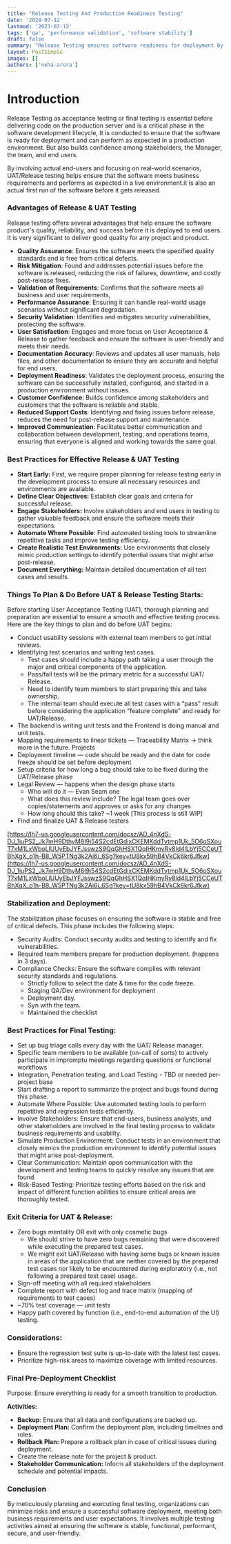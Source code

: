 ```yaml
---
title: "Release Testing And Production Readiness Testing"
date: '2024-07-12'
lastmod: '2023-07-12'
tags: ['qa', 'performance validation', 'software stability']
draft: false
summary: "Release Testing ensures software readiness for deployment by validating performance, quality, and user satisfaction in a production-like environment."
layout: PostSimple
images: []
authors: ['neha-arora']
---
```


# Introduction

Release Testing as acceptance testing or final testing is essential before delivering code on the production server and is a critical phase in the software development lifecycle, It is conducted to ensure that the software is ready for deployment and can perform as expected in a production environment. But also builds confidence among stakeholders, the Manager, the team, and end users.

By involving actual end-users and focusing on real-world scenarios, UAT/Release testing helps ensure that the software meets business requirements and performs as expected in a live environment.it is also an actual first run of the software before it gets released.

### **Advantages of Release & UAT Testing**

Release testing offers several advantages that help ensure the software product's quality, reliability, and success before it is deployed to end users. It is very significant to deliver good quality for any project and product.

- **Quality Assurance**: Ensures the software meets the specified quality standards and is free from critical defects.
- **Risk Mitigation**: Found and addresses potential issues before the software is released, reducing the risk of failures, downtime, and costly post-release fixes.
- **Validation of Requirements**: Confirms that the software meets all business and user requirements,
- **Performance Assurance**: Ensuring it can handle real-world usage scenarios without significant degradation.
- **Security Validation**: Identifies and mitigates security vulnerabilities, protecting the software.
- **User Satisfaction**: Engages and more focus on User Acceptance & Release to gather feedback and ensure the software is user-friendly and meets their needs.
- **Documentation Accuracy**: Reviews and updates all user manuals, help files, and other documentation to ensure they are accurate and helpful for end users.
- **Deployment Readiness**: Validates the deployment process, ensuring the software can be successfully installed, configured, and started in a production environment without issues.
- **Customer Confidence**: Builds confidence among stakeholders and customers that the software is reliable and stable.
- **Reduced Support Costs**: Identifying and fixing issues before release, reduces the need for post-release support and maintenance.
- **Improved Communication**: Facilitates better communication and collaboration between development, testing, and operations teams, ensuring that everyone is aligned and working towards the same goal.

### **Best Practices for Effective Release & UAT Testing**

- **Start Early:** First, we require proper planning for release testing early in the development process to ensure all necessary resources and environments are available.
- **Define Clear Objectives:** Establish clear goals and criteria for successful release.
- **Engage Stakeholders:** Involve stakeholders and end users in testing to gather valuable feedback and ensure the software meets their expectations.
- **Automate Where Possible**: Find automated testing tools to streamline repetitive tasks and improve testing efficiency.
- **Create Realistic Test Environments:** Use environments that closely mimic production settings to identify potential issues that might arise post-release.
- **Document Everything:** Maintain detailed documentation of all test cases and results.

### **Things To Plan & Do Before UAT & Release Testing Starts:**

Before starting User Acceptance Testing (UAT), thorough planning and preparation are essential to ensure a smooth and effective testing process. Here are the key things to plan and do before UAT begins:

- Conduct usability sessions with external team members to get initial reviews.
- Identifying test scenarios and writing test cases.
    - Test cases should include a happy path taking a user through the major and critical components of the application.
    - Pass/fail tests will be the primary metric for a successful UAT/ Release.
    - Need to identify team members to start preparing this and take ownership.
    - The internal team should execute all test cases with a “pass” result before considering the application “feature complete” and ready for UAT/Release.
- The backend is writing unit tests and the Frontend is doing manual and unit tests.
- Mapping requirements to linear tickets — Traceability Matrix → think more in the future. Projects
- Deployment timeline — code should be ready and the date for code freeze should be set before deployment
- Setup criteria for how long a bug should take to be fixed during the UAT/Release phase
- Legal Review — happens when the design phase starts
    - Who will do it — Evan Seam one
    - What does this review include? The legal team goes over copies/statements and approves or asks for any changes
    - How long should this take? ~1 week [This process is still WIP]
- Find and finalize UAT & Release testers

[https://lh7-us.googleusercontent.com/docsz/AD_4nXdS-DJ_1iuPS2_Jk7mH9DthyM8I9i54S2cdEtGdixCKEMKddTvtmp1Uk_5O6oSXouT7xM1LxWboLlUUyEbJYFJsswzS9QqGhHSX1QqIHKmyRv8ld4lLbYj5CCeUTBhXgX_o1h-B8_W5PTNg3k2Ai6i_6Sg?key=tU8kx59hB4VkCk6kr6Jfkw](https://lh7-us.googleusercontent.com/docsz/AD_4nXdS-DJ_1iuPS2_Jk7mH9DthyM8I9i54S2cdEtGdixCKEMKddTvtmp1Uk_5O6oSXouT7xM1LxWboLlUUyEbJYFJsswzS9QqGhHSX1QqIHKmyRv8ld4lLbYj5CCeUTBhXgX_o1h-B8_W5PTNg3k2Ai6i_6Sg?key=tU8kx59hB4VkCk6kr6Jfkw)

### **Stabilization and Deployment:**

The stabilization phase focuses on ensuring the software is stable and free of critical defects. This phase includes the following steps:

- Security Audits: Conduct security audits and testing to identify and fix vulnerabilities.
- Required team members prepare for production deployment. (happens in 3 days).
- Compliance Checks: Ensure the software complies with relevant security standards and regulations.
    - Strictly follow to select the date & time for the code freeze.
    - Staging QA/Dev environment for deployment
    - Deployment day.
    - Syn with the team.
    - Maintained the checklist

### **Best Practices for Final Testing:**

- Set up bug triage calls every day with the UAT/ Release manager.
- Specific team members to be available (on-call of sorts) to actively participate in impromptu meetings regarding questions or functional workflows
- Integration, Penetration testing, and Load Testing - TBD or needed per-project base
- Start drafting a report to summarize the project and bugs found during this phase.
- Automate Where Possible: Use automated testing tools to perform repetitive and regression tests efficiently.
- Involve Stakeholders: Ensure that end-users, business analysts, and other stakeholders are involved in the final testing process to validate business requirements and usability.
- Simulate Production Environment: Conduct tests in an environment that closely mimics the production environment to identify potential issues that might arise post-deployment.
- Clear Communication: Maintain open communication with the development and testing teams to quickly resolve any issues that are found.
- Risk-Based Testing: Prioritize testing efforts based on the risk and impact of different function abilities to ensure critical areas are thoroughly tested.

### **Exit Criteria for UAT & Release:**

- Zero bugs mentality OR exit with only cosmetic bugs
    - We should strive to have zero bugs remaining that were discovered while executing the prepared test cases.
    - We might exit UAT/Release with having some bugs or known issues in areas of the application that are neither covered by the prepared test cases nor likely to be encountered during exploratory (i.e., not following a prepared test case) usage.
- Sign-off meeting with all required stakeholders
- Complete report with defect log and trace matrix (mapping of requirements to test cases)
- ~70% test coverage — unit tests
- Happy path covered by function (i.e., end-to-end automation of the UI) testing.

### **Considerations:**

- Ensure the regression test suite is up-to-date with the latest test cases.
- Prioritize high-risk areas to maximize coverage with limited resources.

### **Final Pre-Deployment Checklist**

Purpose: Ensure everything is ready for a smooth transition to production.

**Activities:**

- **Backup**: Ensure that all data and configurations are backed up.
- **Deployment Plan:** Confirm the deployment plan, including timelines and roles.
- **Rollback Plan:** Prepare a rollback plan in case of critical issues during deployment.
- Create the release note for the project & product.
- **Stakeholder Communication:** Inform all stakeholders of the deployment schedule and potential impacts.

### **Conclusion**

By meticulously planning and executing final testing, organizations can minimize risks and ensure a successful software deployment, meeting both business requirements and user expectations. It involves multiple testing activities aimed at ensuring the software is stable, functional, performant, secure, and user-friendly.